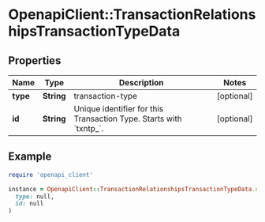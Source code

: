 # OpenapiClient::TransactionRelationshipsTransactionTypeData

## Properties

| Name | Type | Description | Notes |
| ---- | ---- | ----------- | ----- |
| **type** | **String** | transaction-type | [optional] |
| **id** | **String** | Unique identifier for this Transaction Type. Starts with &#x60;txntp_&#x60;. | [optional] |

## Example

```ruby
require 'openapi_client'

instance = OpenapiClient::TransactionRelationshipsTransactionTypeData.new(
  type: null,
  id: null
)
```

